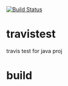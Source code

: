 [![Build Status](https://travis-ci.org/peiqianggao/travistest.svg?branch=master)](https://travis-ci.org/peiqianggao/travistest)
# travistest
travis test for java proj
# build

